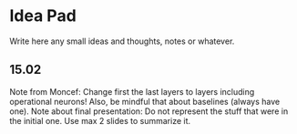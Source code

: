 # Idea Pad

Write here any small ideas and thoughts, notes or whatever.

## 15.02

Note from Moncef: Change first the last layers to layers including operational neurons! Also, be mindful that about baselines (always have one).
Note about final presentation: Do not represent the stuff that were in the initial one. Use max 2 slides to summarize it.
